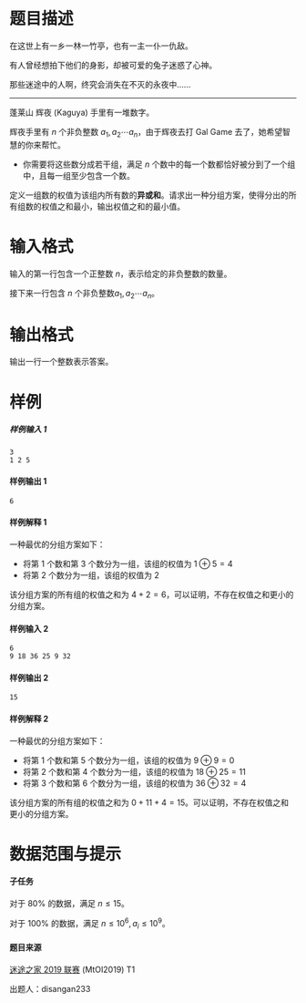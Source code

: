 
# 题目描述

在这世上有一乡一林一竹亭，也有一主一仆一仇敌。

有人曾经想拍下他们的身影，却被可爱的兔子迷惑了心神。

那些迷途中的人啊，终究会消失在不灭的永夜中……  

---

蓬莱山 辉夜 (Kaguya) 手里有一堆数字。

辉夜手里有 $n$ 个非负整数 $a_1,a_2\cdots a_n$，由于辉夜去打 Gal Game 去了，她希望智慧的你来帮忙。  

* 你需要将这些数分成若干组，满足 $n$ 个数中的每一个数都恰好被分到了一个组中，且每一组至少包含一个数。  

定义一组数的权值为该组内所有数的**异或和**。请求出一种分组方案，使得分出的所有组数的权值之和最小，输出权值之和的最小值。

# 输入格式

输入的第一行包含一个正整数 $n$，表示给定的非负整数的数量。

接下来一行包含 $n$ 个非负整数$a_1,a_2\cdots a_n$。

# 输出格式

输出一行一个整数表示答案。

# 样例

##### 样例输入 1

```plain
3
1 2 5
```

#### 样例输出 1

```plain
6
```

#### 样例解释 1

一种最优的分组方案如下：

- 将第 $1$ 个数和第 $3$ 个数分为一组，该组的权值为 $1\oplus 5 = 4$
- 将第 $2$ 个数分为一组，该组的权值为 $2$

该分组方案的所有组的权值之和为 $4 + 2 = 6$，可以证明，不存在权值之和更小的分组方案。

#### 样例输入 2

```plain
6
9 18 36 25 9 32
```

#### 样例输出 2

```plain
15
```

#### 样例解释 2

一种最优的分组方案如下：

- 将第 $1$ 个数和第 $5$ 个数分为一组，该组的权值为 $9\oplus 9 = 0$
- 将第 $2$ 个数和第 $4$ 个数分为一组，该组的权值为 $18\oplus 25 = 11$
- 将第 $3$ 个数和第 $6$ 个数分为一组，该组的权值为 $36\oplus 32 = 4$

该分组方案的所有组的权值之和为 $0 + 11 + 4 = 15$。可以证明，不存在权值之和更小的分组方案。

# 数据范围与提示

#### 子任务

对于 $80\%$ 的数据，满足 $n\leq 15$。

对于 $100\%$ 的数据，满足 $n\leq 10^6,a_i \leq 10^9$。

#### 题目来源

[迷途之家 2019 联赛](https://www.luogu.org/contest/20135) (MtOI2019) T1

出题人：disangan233



